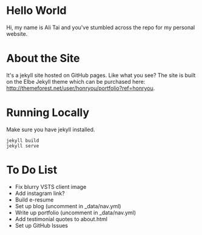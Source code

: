 # Hello World
Hi, my name is Ali Tai and you've stumbled across the repo for my personal website. 

# About the Site
It's a jekyll site hosted on GitHub pages. Like what you see? The site is built on the Elbe Jekyll theme which can be purchased here: http://themeforest.net/user/honryou/portfolio?ref=honryou. 

# Running Locally
Make sure you have jekyll installed.
```
jekyll build
jekyll serve
```

# To Do List
* Fix blurry VSTS client image
* Add instagram link?
* Build e-resume
* Set up blog (uncomment in _data/nav.yml)
* Write up portfolio (uncomment in _data/nav.yml)
* Add testimonial quotes to about.html
* Set up GitHub Issues